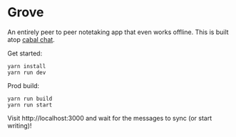 # Grove

An entirely peer to peer notetaking app that even works offline. This is built atop
[cabal chat](https://cabal.chat/).

Get started:

    yarn install
    yarn run dev

Prod build:

    yarn run build
    yarn run start

Visit http://localhost:3000 and wait for the messages to sync (or start writing)!
